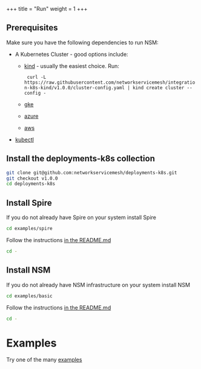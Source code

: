 +++
title = "Run"
weight = 1
+++
## Prerequisites
Make sure you have the following dependencies to run NSM:

* A Kubernetes Cluster - good options include:
  * [kind](https://kind.sigs.k8s.io/) - usually the easiest choice.  Run:
    
    ``` curl -L https://raw.githubusercontent.com/networkservicemesh/integration-k8s-kind/v1.0.0/cluster-config.yaml | kind create cluster --config -```

  * [gke](https://github.com/networkservicemesh/integration-k8s-gke/blob/v1.0.0/README.md)
  * [azure](https://github.com/networkservicemesh/integration-k8s-aks/blob/v1.0.0/README.md)
  * [aws](https://github.com/networkservicemesh/integration-k8s-aws/blob/v1.0.0/README.md)
* [kubectl](https://kubernetes.io/docs/tasks/tools/install-kubectl/)

## Install the deployments-k8s collection

```bash
git clone git@github.com:networkservicemesh/deployments-k8s.git
git checkout v1.0.0
cd deployments-k8s
```

## Install Spire
If you do not already have Spire on your system install Spire
```bash
cd examples/spire
```
Follow the instructions [in the README.md](https://github.com/networkservicemesh/deployments-k8s/blob/v1.0.0/examples/spire/README.md)
```bash
cd -
```

## Install NSM
If you do not already have NSM infrastructure on your system install NSM
```bash
cd examples/basic
```
Follow the instructions [in the README.md](https://github.com/networkservicemesh/deployments-k8s/blob/v1.0.0/examples/basic/README.md)
```bash
cd -
```

# Examples

Try one of the many [examples](https://github.com/networkservicemesh/deployments-k8s/blob/release/v1.0.0/README.md)
